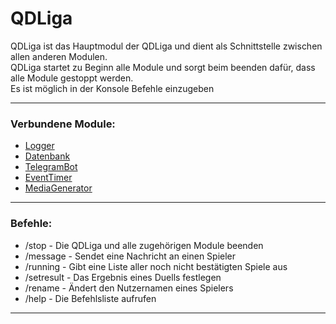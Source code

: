 # QDLiga
QDLiga ist das Hauptmodul der QDLiga und dient als Schnittstelle zwischen allen anderen Modulen.\
QDLiga startet zu Beginn alle Module und sorgt beim beenden dafür, dass alle Module gestoppt werden.\
Es ist möglich in der Konsole Befehle einzugeben

---
### Verbundene Module:
- [Logger](Logger.md "Logger")
- [Datenbank](Datenbank.md "Datenbank")
- [TelegramBot](TelegramBot.md "TelegramBot")
- [EventTimer](EventTimer.md "EventTimer")
- [MediaGenerator](MediaGenerator.md "MediaGenerator")

---
### Befehle:
- /stop - Die QDLiga und alle zugehörigen Module beenden
- /message - Sendet eine Nachricht an einen Spieler
- /running - Gibt eine Liste aller noch nicht bestätigten Spiele aus
- /setresult - Das Ergebnis eines Duells festlegen
- /rename - Ändert den Nutzernamen eines Spielers
- /help - Die Befehlsliste aufrufen

---